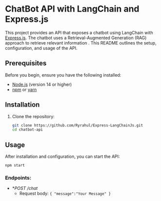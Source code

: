 # ChatBot API with LangChain and Express.js

This project provides an API that exposes a chatbot using LangChain with [Express.js](https://expressjs.com/). The chatbot uses a Retrieval-Augmented Generation (RAG) approach to retrieve relevant information . This README outlines the setup, configuration, and usage of the API.


## Prerequisites

Before you begin, ensure you have the following installed:

- [Node.js](https://nodejs.org/) (version 14 or higher)
- [npm](https://www.npmjs.com/get-npm) or [yarn](https://yarnpkg.com/)

## Installation

1. Clone the repository:

   ```bash
   git clone https://github.com/Ryrahul/Express-LangChainJs.git
   cd chatbot-api


## Usage

After installation and configuration, you can start the API:

```bash
npm start
```

### Endpoints:

- **POST /chat*
  - Request body: `{ "message":"Your Message" }`
